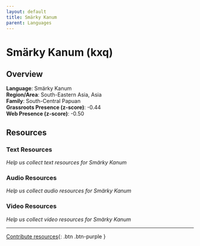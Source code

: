 ```yaml
---
layout: default
title: Smärky Kanum
parent: Languages
---
```


# Smärky Kanum (kxq)

## Overview

**Language**: Smärky Kanum  
**Region/Area**: South-Eastern Asia, Asia  
**Family**: South-Central Papuan  
**Grassroots Presence (z-score)**: -0.44  
**Web Presence (z-score)**: -0.50  

## Resources

### Text Resources
*Help us collect text resources for Smärky Kanum*

### Audio Resources
*Help us collect audio resources for Smärky Kanum*

### Video Resources
*Help us collect video resources for Smärky Kanum*

---

[Contribute resources](https://forms.office.com/e/1SfLJx3u1r){: .btn .btn-purple }
